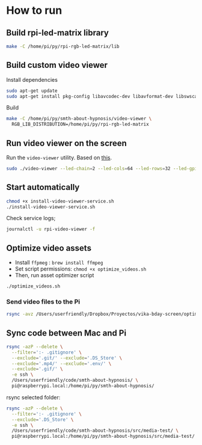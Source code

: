 # How to run

## Build rpi-led-matrix library

```bash
make -C /home/pi/py/rpi-rgb-led-matrix/lib
```

## Build custom video viewer

Install dependencies

```bash
sudo apt-get update
sudo apt-get install pkg-config libavcodec-dev libavformat-dev libswscale-dev libavdevice-dev
```

Build

```bash
make -C /home/pi/py/smth-about-hypnosis/video-viewer \
  RGB_LIB_DISTRIBUTION=/home/pi/py/rpi-rgb-led-matrix
```

## Run video viewer on the screen

Run the `video-viewer` utility. Based on [this](https://github.com/hzeller/rpi-rgb-led-matrix/tree/master/utils#video-viewer).

```bash
sudo ./video-viewer --led-chain=2 --led-cols=64 --led-rows=32 --led-gpio-mapping=adafruit-hat -T2 /home/pi/py/optimized-videos
```

## Start automatically

```bash
chmod +x install-video-viewer-service.sh
./install-video-viewer-service.sh
```

Check service logs;

```bash
journalctl -u rpi-video-viewer -f
```

## Optimize video assets

- Install `ffpmeg` : `brew install ffmpeg`
- Set script permissions: `chmod +x optimize_videos.sh`
- Then, run asset optimizer script

```bash
./optimize_videos.sh
```

### Send video files to the Pi

```bash
rsync -avz /Users/userfriendly/Dropbox/Proyectos/vika-bday-screen/optimized-videos pi@raspberrypi.local:/home/pi/py
```

## Sync code between Mac and Pi

```bash
rsync -azP --delete \
  --filter=':- .gitignore' \
  --exclude='.git/' --exclude='.DS_Store' \
  --exclude='.mp4/' --exclude='.env/' \
  --exclude='.gif/' \
  -e ssh \
  /Users/userfriendly/code/smth-about-hypnosis/ \
  pi@raspberrypi.local:/home/pi/py/smth-about-hypnosis/
```

rsync selected folder:

```bash
rsync -azP --delete \
  --filter=':- .gitignore' \
  --exclude='.DS_Store' \
  -e ssh \
  /Users/userfriendly/code/smth-about-hypnosis/src/media-test/ \
  pi@raspberrypi.local:/home/pi/py/smth-about-hypnosis/src/media-test/
```